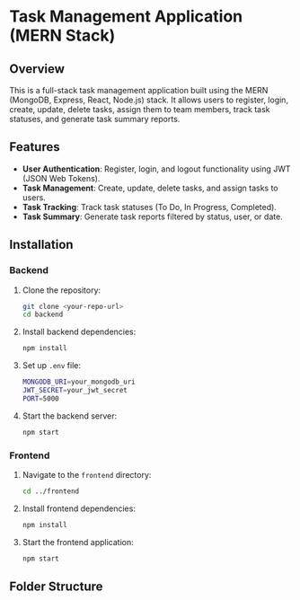 # Task Management Application (MERN Stack)

## Overview
This is a full-stack task management application built using the MERN (MongoDB, Express, React, Node.js) stack. It allows users to register, login, create, update, delete tasks, assign them to team members, track task statuses, and generate task summary reports.

## Features
- **User Authentication**: Register, login, and logout functionality using JWT (JSON Web Tokens).
- **Task Management**: Create, update, delete tasks, and assign tasks to users.
- **Task Tracking**: Track task statuses (To Do, In Progress, Completed).
- **Task Summary**: Generate task reports filtered by status, user, or date.

## Installation

### Backend

1. Clone the repository:
    ```bash
    git clone <your-repo-url>
    cd backend
    ```

2. Install backend dependencies:
    ```bash
    npm install
    ```

3. Set up `.env` file:
    ```bash
    MONGODB_URI=your_mongodb_uri
    JWT_SECRET=your_jwt_secret
    PORT=5000
    ```

4. Start the backend server:
    ```bash
    npm start
    ```

### Frontend

1. Navigate to the `frontend` directory:
    ```bash
    cd ../frontend
    ```

2. Install frontend dependencies:
    ```bash
    npm install
    ```

3. Start the frontend application:
    ```bash
    npm start
    ```

## Folder Structure

```bash
